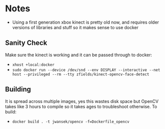 # Notes

- Using a first generation xbox kinect is pretty old now, and requires older versions of libraries and stuff so it makes sense to use docker

## Sanity Check

Make sure the kinect is working and it can be passed through to docker:

 - `xhost +local:docker`
 - `sudo docker run --device /dev/snd --env DISPLAY --interactive --net host --privileged --rm --tty zfields/kinect-opencv-face-detect`

## Building

It is spread across multiple images, yes this wastes disk space but OpenCV takes like 3 hours to compile so it takes ages to troubleshoot
otherwise. To build:

 - `docker build . -t jwansek/opencv -f=Dockerfile_opencv`